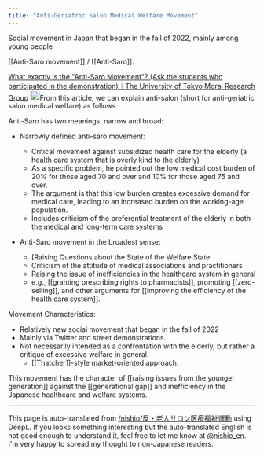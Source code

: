 ```yaml
---
title: "Anti-Geriatric Salon Medical Welfare Movement"
---
```


Social movement in Japan that began in the fall of 2022, mainly among young people

[[Anti-Saro movement]] / [[Anti-Saro]].

[What exactly is the "Anti-Saro Movement"? (Ask the students who participated in the demonstration)｜The University of Tokyo Moral Research Group](https://note.com/to_moraken/n/n7d7ca08360ab)
<img src='https://scrapbox.io/api/pages/nishio-en/claude/icon' alt='claude.icon' height="19.5"/>From this article, we can explain anti-salon (short for anti-geriatric salon medical welfare) as follows

Anti-Saro has two meanings: narrow and broad:
- Narrowly defined anti-saro movement:
    - Critical movement against subsidized health care for the elderly (a health care system that is overly kind to the elderly)
    - As a specific problem, he pointed out the low medical cost burden of 20% for those aged 70 and over and 10% for those aged 75 and over.
    - The argument is that this low burden creates excessive demand for medical care, leading to an increased burden on the working-age population.
    - Includes criticism of the preferential treatment of the elderly in both the medical and long-term care systems

- Anti-Saro movement in the broadest sense:
    - [Raising Questions about the State of the Welfare State
    - Criticism of the attitude of medical associations and practitioners
    - Raising the issue of inefficiencies in the healthcare system in general
    - e.g., [[granting prescribing rights to pharmacists]], promoting [[zero-selling]], and other arguments for [[improving the efficiency of the health care system]].

Movement Characteristics:
- Relatively new social movement that began in the fall of 2022
- Mainly via Twitter and street demonstrations.
- Not necessarily intended as a confrontation with the elderly, but rather a critique of excessive welfare in general.
    - [[Thatcher]]-style market-oriented approach.

This movement has the character of [[raising issues from the younger generation]] against the [[generational gap]] and inefficiency in the Japanese healthcare and welfare systems.

---
This page is auto-translated from [/nishio/反・老人サロン医療福祉運動](https://scrapbox.io/nishio/反・老人サロン医療福祉運動) using DeepL. If you looks something interesting but the auto-translated English is not good enough to understand it, feel free to let me know at [@nishio_en](https://twitter.com/nishio_en). I'm very happy to spread my thought to non-Japanese readers.